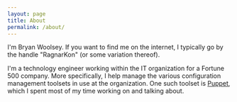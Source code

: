 ```yaml
---
layout: page
title: About
permalink: /about/
---
```


I'm Bryan Woolsey. If you want to find me on the internet, I typically go by the handle "RagnarKon" (or some variation thereof).

I'm a technology engineer working within the IT organization for a Fortune 500 company. More specifically, I help manage the various configuration management toolsets in use at the
organization. One such toolset is [Puppet](https://puppet.com), which I spent most of my time working on and talking about.
